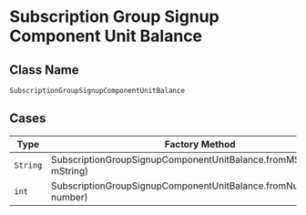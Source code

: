
# Subscription Group Signup Component Unit Balance

## Class Name

`SubscriptionGroupSignupComponentUnitBalance`

## Cases

| Type | Factory Method |
|  --- | --- |
| `String` | SubscriptionGroupSignupComponentUnitBalance.fromMString(String mString) |
| `int` | SubscriptionGroupSignupComponentUnitBalance.fromNumber(int number) |

